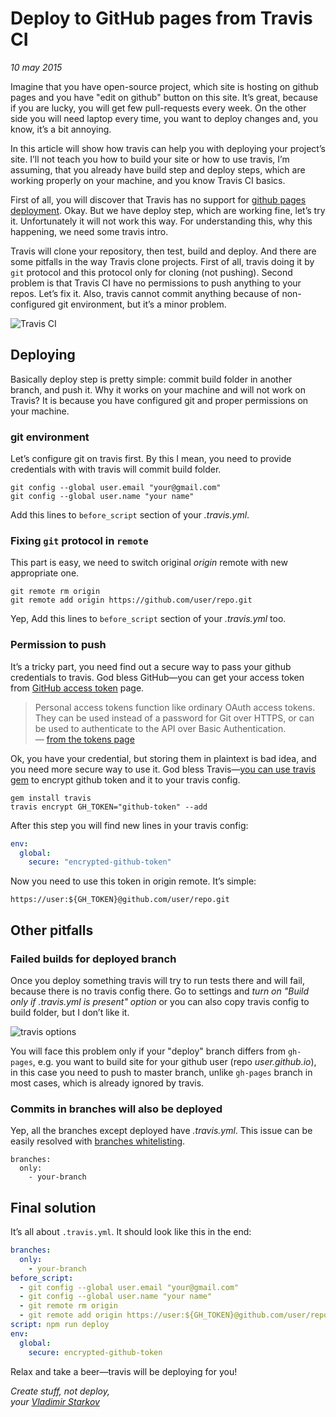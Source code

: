 # Deploy to GitHub pages from Travis CI

_10 may 2015_

Imagine that you have open-source project, which site is hosting on github pages
and you have "edit on github" button on this site. It’s great, because if you
are lucky, you will get few pull-requests every week. On the other side you
will need laptop every time, you want to deploy changes and, you know,
it’s a bit annoying.

In this article will show how travis can help you with deploying your project’s
site. I’ll not teach you how to build your site or how to use travis,
I’m assuming, that you already have build step and deploy steps, which are
working properly on your machine, and you know Travis CI basics.

First of all, you will discover that Travis has no support for
[github pages deployment][deploy-list]. Okay. But we have deploy step,
which are working fine, let’s try it. Unfortunately it will not work this way.
For understanding this, why this happening, we need some travis intro.

Travis will clone your repository, then test, build and deploy. And there are
some pitfalls in the way Travis clone projects. First of all, travis doing
it by `git` protocol and this protocol only for cloning (not pushing).
Second problem is that Travis CI have no permissions to push anything to your
repos. Let’s fix it. Also, travis cannot commit anything because
of non-configured git environment, but it’s a minor problem.

![Travis CI](http://i.imgur.com/U1K3xkv.png)

[deploy-list]: http://docs.travis-ci.com/user/deployment/

## Deploying

Basically deploy step is pretty simple: commit build folder in another branch,
and push it. Why it works on your machine and will not work on Travis? It is
because you have configured git and proper permissions on your machine.

### git environment

Let’s configure git on travis first. By this I mean, you need to provide
credentials with with travis will commit build folder.

```
git config --global user.email "your@gmail.com"
git config --global user.name "your name"
```

Add this lines to `before_script` section of your _.travis.yml_.

### Fixing `git` protocol in `remote`

This part is easy, we need to switch original _origin_ remote with new
appropriate one.

```
git remote rm origin
git remote add origin https://github.com/user/repo.git
```

Yep, Add this lines to `before_script` section of your _.travis.yml_ too.

### Permission to push

It’s a tricky part, you need find out a secure way to pass your github
credentials to travis. God bless GitHub—you can get your access token
from [GitHub access token][tokens] page.

> Personal access tokens function like ordinary OAuth access tokens.
They can be used instead of a password for Git over HTTPS, or can be
used to authenticate to the API over Basic Authentication.  
— [from the tokens page][tokens]

Ok, you have your credential, but storing them in plaintext is bad idea,
and you need more secure way to use it.
God bless Travis—[you can use travis gem][travis-encrypting] to encrypt
github token and it to your travis config.

```
gem install travis
travis encrypt GH_TOKEN="github-token" --add
```

After this step you will find new lines in your travis config:

```yml
env:
  global:
    secure: "encrypted-github-token"
```

Now you need to use this token in origin remote. It’s simple:

```
https://user:${GH_TOKEN}@github.com/user/repo.git
```
[tokens]: https://github.com/settings/tokens
[travis-encrypting]: http://docs.travis-ci.com/user/encryption-keys/

## Other pitfalls

### Failed builds for deployed branch

Once you deploy something travis will try to run tests there and will fail,
because there is no travis config there. Go to settings and _turn on
"Build only if .travis.yml is present" option_ or you can also copy travis
config to build folder, but I don’t like it.

![travis options](http://i.imgur.com/KCTdobz.png)

You will face this problem only if your "deploy" branch differs from `gh-pages`,
e.g. you want to build site for your github user (repo _user.github.io_),
in this case you need to push to master branch, unlike `gh-pages` branch in
most cases, which is already ignored by travis.

### Commits in branches will also be deployed

Yep, all the branches except deployed have _.travis.yml_. This issue can be
easily resolved with [branches whitelisting][branch-whitelisting].

```
branches:
  only:
    - your-branch
```

[branch-whitelisting]: http://docs.travis-ci.com/user/build-configuration/#White--or-blacklisting-branches

## Final solution

It’s all about `.travis.yml`. It should look like this in the end:

```yml
branches:
  only:
    - your-branch
before_script:
  - git config --global user.email "your@gmail.com"
  - git config --global user.name "your name"
  - git remote rm origin
  - git remote add origin https://user:${GH_TOKEN}@github.com/user/repo.git
script: npm run deploy
env:
  global:
    secure: encrypted-github-token
```

Relax and take a beer—travis will be deploying for you!

_Create stuff, not deploy,  
your [Vladimir Starkov](https://iamstarkov.com)_
